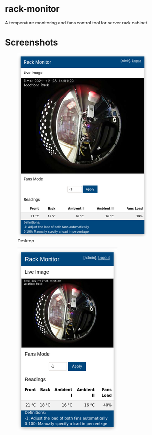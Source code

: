 # rack-monitor
A temperature monitoring and fans control tool for server rack cabinet

# Screenshots


<p float="left">
  <figure width="460">
    <img src="./images/desktop.png" height="600" />
    <figcaption>Desktop</figcaption>
  </figure>
  <figure width="460">
    <img src="./images/smartphone.png" height="600" />
  </figure>
</p>
